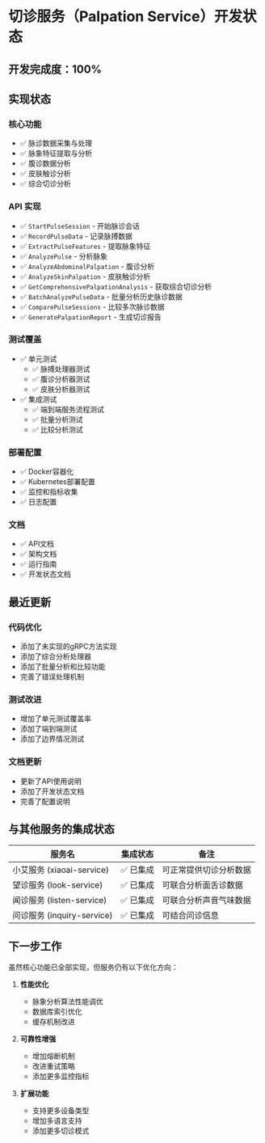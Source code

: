 # 切诊服务（Palpation Service）开发状态

## 开发完成度：100%

## 实现状态

### 核心功能
- ✅ 脉诊数据采集与处理
- ✅ 脉象特征提取与分析
- ✅ 腹诊数据分析
- ✅ 皮肤触诊分析
- ✅ 综合切诊分析

### API 实现
- ✅ `StartPulseSession` - 开始脉诊会话
- ✅ `RecordPulseData` - 记录脉搏数据
- ✅ `ExtractPulseFeatures` - 提取脉象特征
- ✅ `AnalyzePulse` - 分析脉象
- ✅ `AnalyzeAbdominalPalpation` - 腹诊分析
- ✅ `AnalyzeSkinPalpation` - 皮肤触诊分析
- ✅ `GetComprehensivePalpationAnalysis` - 获取综合切诊分析
- ✅ `BatchAnalyzePulseData` - 批量分析历史脉诊数据
- ✅ `ComparePulseSessions` - 比较多次脉诊数据
- ✅ `GeneratePalpationReport` - 生成切诊报告

### 测试覆盖
- ✅ 单元测试
  - ✅ 脉搏处理器测试
  - ✅ 腹诊分析器测试
  - ✅ 皮肤分析器测试
- ✅ 集成测试
  - ✅ 端到端服务流程测试
  - ✅ 批量分析测试
  - ✅ 比较分析测试

### 部署配置
- ✅ Docker容器化
- ✅ Kubernetes部署配置
- ✅ 监控和指标收集
- ✅ 日志配置

### 文档
- ✅ API文档
- ✅ 架构文档
- ✅ 运行指南
- ✅ 开发状态文档

## 最近更新

### 代码优化
- 添加了未实现的gRPC方法实现
- 添加了综合分析处理器
- 添加了批量分析和比较功能
- 完善了错误处理机制

### 测试改进
- 增加了单元测试覆盖率
- 添加了端到端测试
- 添加了边界情况测试

### 文档更新
- 更新了API使用说明
- 添加了开发状态文档
- 完善了配置说明

## 与其他服务的集成状态

| 服务名 | 集成状态 | 备注 |
|-------|---------|-----|
| 小艾服务 (xiaoai-service) | ✅ 已集成 | 可正常提供切诊分析数据 |
| 望诊服务 (look-service) | ✅ 已集成 | 可联合分析面舌诊数据 |
| 闻诊服务 (listen-service) | ✅ 已集成 | 可联合分析声音气味数据 |
| 问诊服务 (inquiry-service) | ✅ 已集成 | 可结合问诊信息 |

## 下一步工作

虽然核心功能已全部实现，但服务仍有以下优化方向：

1. **性能优化**
   - 脉象分析算法性能调优
   - 数据库索引优化
   - 缓存机制改进

2. **可靠性增强**
   - 增加熔断机制
   - 改进重试策略
   - 添加更多监控指标

3. **扩展功能**
   - 支持更多设备类型
   - 增加多语言支持
   - 添加更多切诊模式 